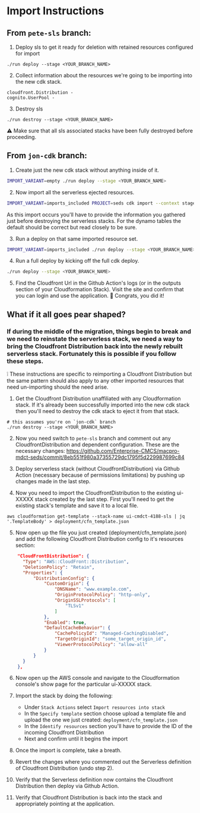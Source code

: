 # Import Instructions

## From `pete-sls` branch:

1. Deploy sls to get it ready for deletion with retained resources configured for import

```
./run deploy --stage <YOUR_BRANCH_NAME>
```

2. Collect information about the resources we're going to be importing into the new cdk stack.
```
cloudfront.Distribution -
cognito.UserPool -
```

3. Destroy sls

```
./run destroy --stage <YOUR_BRANCH_NAME>
```

:warning: Make sure that all sls associated stacks have been fully destroyed before proceeding.


## From `jon-cdk` branch:


1. Create just the new cdk stack without anything inside of it.

```bash
IMPORT_VARIANT=empty ./run deploy --stage <YOUR_BRANCH_NAME>
```

2. Now import all the serverless ejected resources.

```bash
IMPORT_VARIANT=imports_included PROJECT=seds cdk import --context stage=<YOUR_BRANCH_NAME> --force
```
As this import occurs you'll have to provide the information you gathered just before destroying the serverless stacks. For the dynamo tables the default should be correct but read closely to be sure.

3. Run a deploy on that same imported resource set.

```bash
IMPORT_VARIANT=imports_included ./run deploy --stage <YOUR_BRANCH_NAME>
```

4. Run a full deploy by kicking off the full cdk deploy.

```bash
./run deploy --stage <YOUR_BRANCH_NAME>
```


5. Find the Cloudfront Url in the Github Action's logs (or in the outputs section of your Cloudformation Stack). Visit the site and confirm that you can login and use the application. :tada: Congrats, you did it!


## What if it all goes pear shaped?

### If during the middle of the migration, things begin to break and we need to reinstate the serverless stack, we need a way to bring the Cloudfront Distribution back into the newly rebuilt serverless stack. Fortunately this is possible if you follow these steps.

:grey_exclamation: These instructions are specific to reimporting a Cloudfront Distribution but the same pattern should also apply to any other imported resources that need un-importing should the need arise.

1) Get the Cloudfront Distribution unaffiliated with any Cloudformation stack. If it's already been successfully imported into the new cdk stack then you'll need to destroy the cdk stack to eject it from that stack.
```
# this assumes you're on `jon-cdk` branch
./run destroy --stage <YOUR_BRANCH_NAME>
```

2) Now you need switch to `pete-sls` branch and comment out any CloudfrontDistribution and dependent configuration.
These are the necessary changes: https://github.com/Enterprise-CMCS/macpro-mdct-seds/commit/8eb551f980a37355729dc1795f5d229987699c84

3) Deploy serverless stack (without CloudfrontDistribution) via Github Action (necessary because of permissions limitations) by pushing up changes made in the last step.

4) Now you need to import the CloudfrontDistribution to the existing ui-XXXXX stack created by the last step. First you'll need to get the existing stack's template and save it to a local file.
```
aws cloudformation get-template --stack-name ui-cmdct-4188-sls | jq '.TemplateBody' > deployment/cfn_template.json
```

5) Now open up the file you just created (deployment/cfn_template.json) and add the following Cloudfront Distribution config to it's resources section:
```json
    "CloudFrontDistribution": {
      "Type": "AWS::CloudFront::Distribution",
      "DeletionPolicy": "Retain",
      "Properties": {
          "DistributionConfig": {
              "CustomOrigin": {
                  "DNSName": "www.example.com",
                  "OriginProtocolPolicy": "http-only",
                  "OriginSSLProtocols": [
                      "TLSv1"
                  ]
              },
              "Enabled": true,
              "DefaultCacheBehavior": {
                  "CachePolicyId": "Managed-CachingDisabled",
                  "TargetOriginId": "some_target_origin_id",
                  "ViewerProtocolPolicy": "allow-all"
              }
          }
      }
    },
```

6) Now open up the AWS console and navigate to the Cloudformation console's show page for the particular ui-XXXXX stack.

7) Import the stack by doing the following:
    - Under `Stack Actions` select `Import resources into stack`
    - In the `Specify template` section choose upload a template file and upload the one we just created: `deployment/cfn_template.json`
    - In the `Identify resources` section you'll have to provide the ID of the incoming Cloudfront Distribution
    - Next and confirm until it begins the import

8) Once the import is complete, take a breath.

9) Revert the changes where you commented out the Serverless definition of Cloudfront Distribution (undo step 2).

10) Verify that the Serverless definition now contains the Cloudfront Distribution then deploy via Github Action.

11) Verify that Cloudfront Distribution is back into the stack and appropriately pointing at the application.
